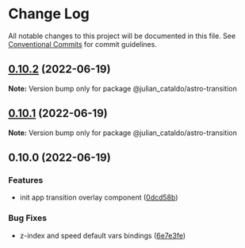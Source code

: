 # Change Log

All notable changes to this project will be documented in this file.
See [Conventional Commits](https://conventionalcommits.org) for commit guidelines.

## [0.10.2](https://github.com/JulianCataldo/astro/compare/@julian_cataldo/astro-transition@0.10.1...@julian_cataldo/astro-transition@0.10.2) (2022-06-19)

**Note:** Version bump only for package @julian_cataldo/astro-transition





## [0.10.1](https://github.com/JulianCataldo/astro/compare/@julian_cataldo/astro-transition@0.10.0...@julian_cataldo/astro-transition@0.10.1) (2022-06-19)

**Note:** Version bump only for package @julian_cataldo/astro-transition





## 0.10.0 (2022-06-19)


### Features

* init app transition overlay component ([0dcd58b](https://github.com/JulianCataldo/astro/commit/0dcd58bed5d61d02e5e0fce40186ae7f1282d772))


### Bug Fixes

* z-index and speed default vars bindings ([6e7e3fe](https://github.com/JulianCataldo/astro/commit/6e7e3fe4883b325ee5c7fc24706d1c0c670f86f0))
